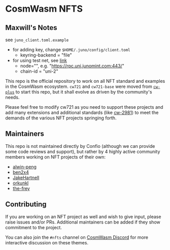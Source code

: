 # CosmWasm NFTS

## Maxwill's Notes
see `juno_client.toml.example`
- for adding key, change `$HOME/.juno/config/client.toml`
    - keyring-backend = "file"
- for using test net, see [link](https://docs.junonetwork.io/smart-contracts-and-junod-development/junod-local-dev-setup#quickstart-on-the-testnet-with-a-public-node)
    - node="<public node RCP address>", e.g. "https://rpc.uni.junomint.com:443/"
    - chain-id = "uni-2"


This repo is the official repository to work on all NFT standard and examples
in the CosmWasm ecosystem. `cw721` and `cw721-base` were moved from
[`cw-plus`](https://github.com/CosmWasm/cw-plus) to start this repo, but it shall evolve
as driven by the community's needs.

Please feel free to modify cw721 as you need to support these projects and add many extensions
and additional standards (like [cw-2981](https://github.com/CosmWasm/cw-plus/pull/414)) to meet
the demands of the various NFT projects springing forth.

## Maintainers

This repo is not maintained directly by Confio (although we can provide some code reviews and support),
but rather by 4 highly active community members working on NFT projects of their own:

* [alwin-peng](https://github.com/alwin-peng)
* [ben2x4](https://github.com/ben2x4)
* [JakeHartnell](https://github.com/JakeHartnell)
* [orkunkl](https://github.com/orkunkl)
* [the-frey](https://github.com/the-frey)

## Contributing

If you are working on an NFT project as well and wish to give input, please raise issues and/or PRs.
Additional maintainers can be added if they show commitment to the project.

You can also join the `#nfts` channel on [CosmWasm Discord](https://docs.cosmwasm.com/chat)
for more interactive discussion on these themes.

